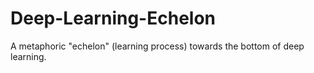 # Deep-Learning-Echelon
A metaphoric "echelon" (learning process) towards the bottom of deep learning.
